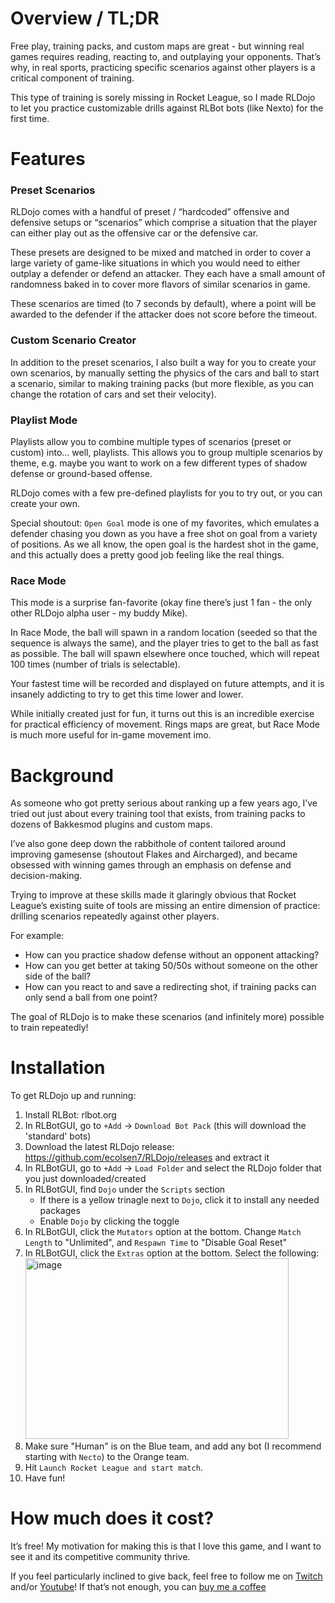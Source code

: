 # Overview / TL;DR

Free play, training packs, and custom maps are great - but winning real games requires reading, reacting to, and outplaying your opponents. That’s why, in real sports, practicing specific scenarios against other players is a critical component of training. 

This type of training is sorely missing in Rocket League, so I made RLDojo to let you practice customizable drills against RLBot bots (like Nexto) for the first time.

# Features

### Preset Scenarios

RLDojo comes with a handful of preset / “hardcoded” offensive and defensive setups or “scenarios” which comprise a situation that the player can either play out as the offensive car or the defensive car. 

These presets are designed to be mixed and matched in order to cover a large variety of game-like situations in which you would need to either outplay a defender or defend an attacker. They each have a small amount of randomness baked in to cover more flavors of similar scenarios in game.

These scenarios are timed (to 7 seconds by default), where a point will be awarded to the defender if the attacker does not score before the timeout.

### Custom Scenario Creator

In addition to the preset scenarios, I also built a way for you to create your own scenarios, by manually setting the physics of the cars and ball to start a scenario, similar to making training packs (but more flexible, as you can change the rotation of cars and set their velocity).

### Playlist Mode

Playlists allow you to combine multiple types of scenarios (preset or custom) into… well, playlists. This allows you to group multiple scenarios by theme, e.g. maybe you want to work on a few different types of shadow defense or ground-based offense.

RLDojo comes with a few pre-defined playlists for you to try out, or you can create your own.

Special shoutout: `Open Goal` mode is one of my favorites, which emulates a defender chasing you down as you have a free shot on goal from a variety of positions. As we all know, the open goal is the hardest shot in the game, and this actually does a pretty good job feeling like the real things.

### Race Mode

This mode is a surprise fan-favorite (okay fine there’s just 1 fan - the only other RLDojo alpha user - my buddy Mike).

In Race Mode, the ball will spawn in a random location (seeded so that the sequence is always the same), and the player tries to get to the ball as fast as possible. The ball will spawn elsewhere once touched, which will repeat 100 times (number of trials is selectable).

Your fastest time will be recorded and displayed on future attempts, and it is insanely addicting to try to get this time lower and lower.

While initially created just for fun, it turns out this is an incredible exercise for practical efficiency of movement. Rings maps are great, but Race Mode is much more useful for in-game movement imo.

# Background

As someone who got pretty serious about ranking up a few years ago, I’ve tried out just about every training tool that exists, from training packs to dozens of Bakkesmod plugins and custom maps. 

I’ve also gone deep down the rabbithole of content tailored around improving gamesense (shoutout Flakes and Aircharged), and became obsessed with winning games through an emphasis on defense and decision-making.

Trying to improve at these skills made it glaringly obvious that Rocket League’s existing suite of tools are missing an entire dimension of practice: drilling scenarios repeatedly against other players.

For example:

- How can you practice shadow defense without an opponent attacking?
- How can you get better at taking 50/50s without someone on the other side of the ball?
- How can you react to and save a redirecting shot, if training packs can only send a ball from one point?

The goal of RLDojo is to make these scenarios (and infinitely more) possible to train repeatedly!

# Installation
To get RLDojo up and running:
1. Install RLBot: rlbot.org
2. In RLBotGUI, go to `+Add` -> `Download Bot Pack` (this will download the 'standard' bots)
3. Download the latest RLDojo release: https://github.com/ecolsen7/RLDojo/releases and extract it
4. In RLBotGUI, go to `+Add` -> `Load Folder` and select the RLDojo folder that you just downloaded/created
5. In RLBotGUI, find `Dojo` under the `Scripts` section
   - If there is a yellow trinagle next to `Dojo`, click it to install any needed packages
   - Enable `Dojo` by clicking the toggle
6. In RLBotGUI, click the `Mutators` option at the bottom. Change `Match Length` to "Unlimited", and `Respawn Time` to "Disable Goal Reset"
7. In RLBotGUI, click the `Extras` option at the bottom. Select the following: <img width="421" height="289" alt="image" src="https://github.com/user-attachments/assets/a7c5a078-4c64-409a-a16f-a01658826b1a" />
8. Make sure "Human" is on the Blue team, and add any bot (I recommend starting with `Necto`) to the Orange team.
9. Hit `Launch Rocket League and start match`.
10. Have fun!


# How much does it cost?

It’s free! My motivation for making this is that I love this game, and I want to see it and its competitive community thrive.

If you feel particularly inclined to give back, feel free to follow me on [Twitch](https://www.twitch.tv/smoothrik) and/or [Youtube](https://www.youtube.com/@smooth_rik)! If that’s not enough, you can [buy me a coffee](https://buymeacoffee.com/ecolsen74)

